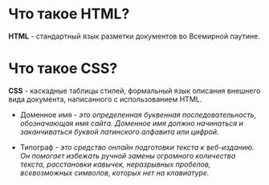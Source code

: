 # Что такое HTML?
**HTML** - стандартный язык разметки документов во Всемирной паутине.

# Что такое CSS?
**CSS** - каскадные таблицы стилей, формальный язык описания внешнего вида документа, написанного с использованием HTML.

- Доменное имя - *это определенная буквенная последовательность,
обозначающая имя сайта.
Доменное имя должно начинаться и заканчиваться буквой латинского
алфавита или цифрой.*

- Типограф - *это средство онлайн подготовки текста к веб-изданию.
Он помогает избежать ручной замены огромного количества текста, расстановки кавычек, неразрывных пробелов,
всевозможных символов, которых нет на клавиатуре.*
